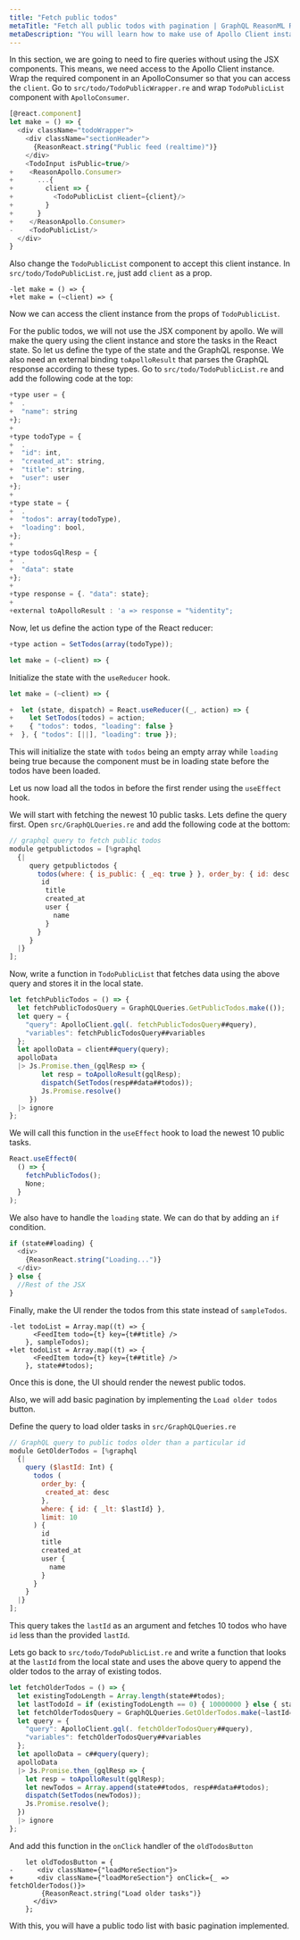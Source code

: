 ```yaml
---
title: "Fetch public todos"
metaTitle: "Fetch all public todos with pagination | GraphQL ReasonML React Apollo Tutorial"
metaDescription: "You will learn how to make use of Apollo Client instance to make GraphQL queries without the JSX components"
---
```


In this section, we are going to need to fire queries without using the JSX components. This means, we need access to the Apollo Client instance. Wrap the required component in an ApolloConsumer so that you can access the `client`. Go to `src/todo/TodoPublicWrapper.re` and wrap `TodoPublicList` component with `ApolloConsumer`.

```js
[@react.component]
let make = () => {
  <div className="todoWrapper">
    <div className="sectionHeader">
      {ReasonReact.string("Public feed (realtime)")}
    </div>
    <TodoInput isPublic=true/>
+    <ReasonApollo.Consumer>
+      ...{
+        client => {
+          <TodoPublicList client={client}/>
+        }
+      }
+    </ReasonApollo.Consumer>
-    <TodoPublicList/>
  </div>
}
```

Also change the `TodoPublicList` component to accept this client instance. In `src/todo/TodoPublicList.re`, just add `client` as a prop.

```
-let make = () => {
+let make = (~client) => {
```

Now we can access the client instance from the props of `TodoPublicList`.

For the public todos, we will not use the JSX component by apollo. We will make the query using the client instance and store the tasks in the React state. So let us define the type of the state and the GraphQL response. We also need an external binding `toApolloResult` that parses the GraphQL response according to these types. Go to `src/todo/TodoPublicList.re` and add the following code at the top:

```js
+type user = {
+  .
+  "name": string
+};
+
+type todoType = {
+  .
+  "id": int,
+  "created_at": string,
+  "title": string,
+  "user": user
+};
+
+type state = {
+  .
+  "todos": array(todoType),
+  "loading": bool,
+};
+
+type todosGqlResp = { 
+  .
+  "data": state
+};
+
+type response = {. "data": state};
+
+external toApolloResult : 'a => response = "%identity";
```

Now, let us define the action type of the React reducer:

```js
+type action = SetTodos(array(todoType));

let make = (~client) => {
```

Initialize the state with the `useReducer` hook.

```js
let make = (~client) => {

+  let (state, dispatch) = React.useReducer((_, action) => {
+    let SetTodos(todos) = action;
+    { "todos": todos, "loading": false }
+  }, { "todos": [||], "loading": true });
```

This will initialize the state with `todos` being an empty array while `loading` being true because the component must be in loading state before the todos have been loaded.

Let us now load all the todos in before the first render using the `useEffect` hook.

We will start with fetching the newest 10 public tasks. Lets define the query first. Open `src/GraphQLQueries.re` and add the following code at the bottom:

```js
// graphql query to fetch public todos
module getpublictodos = [%graphql
  {|
     query getpublictodos {
       todos(where: { is_public: { _eq: true } }, order_by: { id: desc }, limit: 10) {
        id
         title
         created_at
         user {
           name
         }
       }
     }
  |}
];
```

Now, write a function in `TodoPublicList` that fetches data using the above query and stores it in the local state.

```js
let fetchPublicTodos = () => {
  let fetchPublicTodosQuery = GraphQLQueries.GetPublicTodos.make(());
  let query = {
    "query": ApolloClient.gql(. fetchPublicTodosQuery##query),
    "variables": fetchPublicTodosQuery##variables
  };
  let apolloData = client##query(query);
  apolloData
  |> Js.Promise.then_(gqlResp => {
        let resp = toApolloResult(gqlResp);
        dispatch(SetTodos(resp##data##todos));
        Js.Promise.resolve()
     })
  |> ignore
};
```

We will call this function in the `useEffect` hook to load the newest 10 public tasks.

```js
React.useEffect0(
  () => {
    fetchPublicTodos();
    None;
  }
);
```

We also have to handle the `loading` state. We can do that by adding an `if` condition.

```js
if (state##loading) {
  <div>
    {ReasonReact.string("Loading...")}
  </div>
} else {
  //Rest of the JSX
}
```

Finally, make the UI render the todos from this state instead of `sampleTodos`.

```
-let todoList = Array.map((t) => {
      <FeedItem todo={t} key={t##title} />
    }, sampleTodos);
+let todoList = Array.map((t) => {
      <FeedItem todo={t} key={t##title} />
    }, state##todos);
```

Once this is done, the UI should render the newest public todos.

Also, we will add basic pagination by implementing the `Load older todos` button.

Define the query to load older tasks in `src/GraphQLQueries.re`

```js
// GraphQL query to public todos older than a particular id
module GetOlderTodos = [%graphql
  {|
    query ($lastId: Int) {
      todos (
        order_by: {
         created_at: desc
        },
        where: { id: { _lt: $lastId} },
        limit: 10
      ) {
        id
        title
        created_at
        user {
          name
        }
      }
    }
  |}
];
```

This query takes the `lastId` as an argument and fetches 10 todos who have `id` less than the provided `lastId`.

Lets go back to `src/todo/TodoPublicList.re` and write a function that looks at the `lastId` from the local state and uses the above query to append the older todos to the array of existing todos.

```js
let fetchOlderTodos = () => {
  let existingTodoLength = Array.length(state##todos);
  let lastTodoId = if (existingTodoLength == 0) { 10000000 } else { state##todos[existingTodoLength-1]##id };
  let fetchOlderTodosQuery = GraphQLQueries.GetOlderTodos.make(~lastId=lastTodoId, ());
  let query = {
    "query": ApolloClient.gql(. fetchOlderTodosQuery##query),
    "variables": fetchOlderTodosQuery##variables
  };
  let apolloData = c##query(query);
  apolloData
  |> Js.Promise.then_(gqlResp => {
    let resp = toApolloResult(gqlResp);
    let newTodos = Array.append(state##todos, resp##data##todos);
    dispatch(SetTodos(newTodos));
    Js.Promise.resolve();
  })
  |> ignore
};
```

And add this function in the `onClick` handler of the `oldTodosButton`

```
    let oldTodosButton = {
-      <div className={"loadMoreSection"}>
+      <div className={"loadMoreSection"} onClick={_ => fetchOlderTodos()}>
        {ReasonReact.string("Load older tasks")}
      </div>
    };

```


With this, you will have a public todo list with basic pagination implemented.
